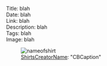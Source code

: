 Title: blah  
Date: blah  
Link: blah  
Description: blah  
Tags: blah  
Image: blah  

<figure>
	<img src="http://d.pr/i/11FTk+" alt="nameofshirt" title="'Blah' on Cotton Bureau">
	<figcaption><a href="twitterlink" title="Designer's Twitter account">ShirtsCreatorName</a>: "CBCaption"</figcaption>
</figure>